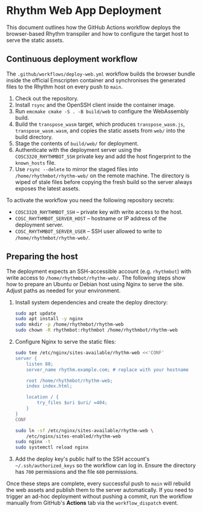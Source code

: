 # Rhythm Web App Deployment

This document outlines how the GitHub Actions workflow deploys the browser-based
Rhythm transpiler and how to configure the target host to serve the static
assets.

## Continuous deployment workflow

The `.github/workflows/deploy-web.yml` workflow builds the browser bundle inside
the official Emscripten container and synchronises the generated files to the
Rhythm host on every push to `main`.

1. Check out the repository.
2. Install `rsync` and the OpenSSH client inside the container image.
3. Run `emcmake cmake -S . -B build/web` to configure the WebAssembly build.
4. Build the `transpose_wasm` target, which produces `transpose_wasm.js`,
   `transpose_wasm.wasm`, and copies the static assets from `web/` into the
   build directory.
5. Stage the contents of `build/web/` for deployment.
6. Authenticate with the deployment server using the
   `COSC3320_RHYTHMBOT_SSH` private key and add the host fingerprint to the
   `known_hosts` file.
7. Use `rsync --delete` to mirror the staged files into
   `/home/rhythmbot/rhythm-web/` on the remote machine. The directory is wiped
   of stale files before copying the fresh build so the server always exposes
   the latest assets.

To activate the workflow you need the following repository secrets:

- `COSC3320_RHYTHMBOT_SSH` – private key with write access to the host.
- `COSC_RHYTHMBOT_SERVER_HOST` – hostname or IP address of the deployment
  server.
- `COSC_RHYTHMBOT_SERVER_USER` – SSH user allowed to write to
  `/home/rhythmbot/rhythm-web/`.

## Preparing the host

The deployment expects an SSH-accessible account (e.g. `rhythmbot`) with write
access to `/home/rhythmbot/rhythm-web/`. The following steps show how to prepare
an Ubuntu or Debian host using Nginx to serve the site. Adjust paths as needed
for your environment.

1. Install system dependencies and create the deploy directory:

   ```bash
   sudo apt update
   sudo apt install -y nginx
   sudo mkdir -p /home/rhythmbot/rhythm-web
   sudo chown -R rhythmbot:rhythmbot /home/rhythmbot/rhythm-web
   ```

2. Configure Nginx to serve the static files:

   ```bash
   sudo tee /etc/nginx/sites-available/rhythm-web <<'CONF'
   server {
       listen 80;
       server_name rhythm.example.com; # replace with your hostname

       root /home/rhythmbot/rhythm-web;
       index index.html;

       location / {
           try_files $uri $uri/ =404;
       }
   }
   CONF

   sudo ln -sf /etc/nginx/sites-available/rhythm-web \
       /etc/nginx/sites-enabled/rhythm-web
   sudo nginx -t
   sudo systemctl reload nginx
   ```

3. Add the deploy key's public half to the SSH account's
   `~/.ssh/authorized_keys` so the workflow can log in. Ensure the directory has
   `700` permissions and the file `600` permissions.

Once these steps are complete, every successful push to `main` will rebuild the
web assets and publish them to the server automatically. If you need to trigger
an ad-hoc deployment without pushing a commit, run the workflow manually from
GitHub's **Actions** tab via the `workflow_dispatch` event.
